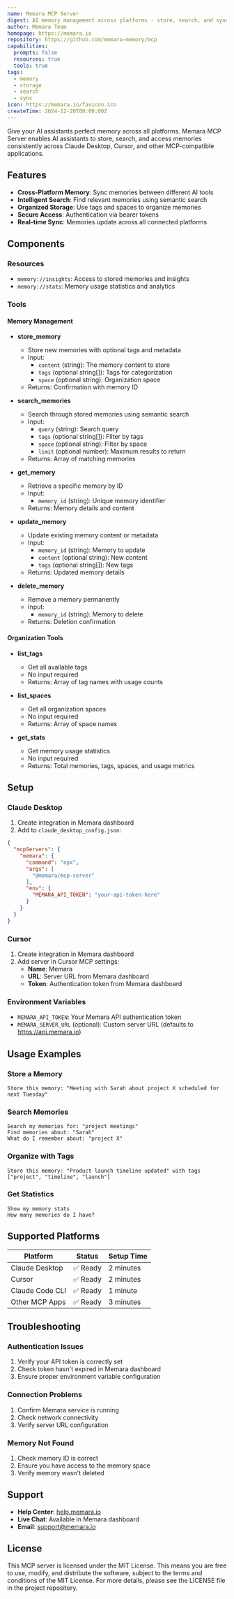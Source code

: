 ```yaml
---
name: Memara MCP Server
digest: AI memory management across platforms - store, search, and sync memories
author: Memara Team
homepage: https://memara.io
repository: https://github.com/memara-memory/mcp
capabilities:
  prompts: false
  resources: true
  tools: true
tags:
  - memory
  - storage
  - search
  - sync
icon: https://memara.io/favicon.ico
createTime: 2024-12-20T00:00:00Z
---
```


Give your AI assistants perfect memory across all platforms. Memara MCP Server enables AI assistants to store, search, and access memories consistently across Claude Desktop, Cursor, and other MCP-compatible applications.

## Features

- **Cross-Platform Memory**: Sync memories between different AI tools
- **Intelligent Search**: Find relevant memories using semantic search
- **Organized Storage**: Use tags and spaces to organize memories
- **Secure Access**: Authentication via bearer tokens
- **Real-time Sync**: Memories update across all connected platforms

## Components

### Resources

- `memory://insights`: Access to stored memories and insights
- `memory://stats`: Memory usage statistics and analytics

### Tools

#### Memory Management

- **store_memory**
  - Store new memories with optional tags and metadata
  - Input:
    - `content` (string): The memory content to store
    - `tags` (optional string[]): Tags for categorization
    - `space` (optional string): Organization space
  - Returns: Confirmation with memory ID

- **search_memories**
  - Search through stored memories using semantic search
  - Input:
    - `query` (string): Search query
    - `tags` (optional string[]): Filter by tags
    - `space` (optional string): Filter by space
    - `limit` (optional number): Maximum results to return
  - Returns: Array of matching memories

- **get_memory**
  - Retrieve a specific memory by ID
  - Input:
    - `memory_id` (string): Unique memory identifier
  - Returns: Memory details and content

- **update_memory**
  - Update existing memory content or metadata
  - Input:
    - `memory_id` (string): Memory to update
    - `content` (optional string): New content
    - `tags` (optional string[]): New tags
  - Returns: Updated memory details

- **delete_memory**
  - Remove a memory permanently
  - Input:
    - `memory_id` (string): Memory to delete
  - Returns: Deletion confirmation

#### Organization Tools

- **list_tags**
  - Get all available tags
  - No input required
  - Returns: Array of tag names with usage counts

- **list_spaces**
  - Get all organization spaces
  - No input required
  - Returns: Array of space names

- **get_stats**
  - Get memory usage statistics
  - No input required
  - Returns: Total memories, tags, spaces, and usage metrics

## Setup

### Claude Desktop

1. Create integration in Memara dashboard
2. Add to `claude_desktop_config.json`:

```json
{
  "mcpServers": {
    "memara": {
      "command": "npx",
      "args": [
        "@memara/mcp-server"
      ],
      "env": {
        "MEMARA_API_TOKEN": "your-api-token-here"
      }
    }
  }
}
```

### Cursor

1. Create integration in Memara dashboard
2. Add server in Cursor MCP settings:
   - **Name**: Memara
   - **URL**: Server URL from Memara dashboard
   - **Token**: Authentication token from Memara dashboard

### Environment Variables

- `MEMARA_API_TOKEN`: Your Memara API authentication token
- `MEMARA_SERVER_URL` (optional): Custom server URL (defaults to https://api.memara.io)

## Usage Examples

### Store a Memory

```
Store this memory: "Meeting with Sarah about project X scheduled for next Tuesday"
```

### Search Memories

```
Search my memories for: "project meetings"
Find memories about: "Sarah"
What do I remember about: "project X"
```

### Organize with Tags

```
Store this memory: "Product launch timeline updated" with tags ["project", "timeline", "launch"]
```

### Get Statistics

```
Show my memory stats
How many memories do I have?
```

## Supported Platforms

| Platform | Status | Setup Time |
|----------|--------|------------|
| Claude Desktop | ✅ Ready | 2 minutes |
| Cursor | ✅ Ready | 2 minutes |
| Claude Code CLI | ✅ Ready | 1 minute |
| Other MCP Apps | ✅ Ready | 3 minutes |

## Troubleshooting

### Authentication Issues

1. Verify your API token is correctly set
2. Check token hasn't expired in Memara dashboard
3. Ensure proper environment variable configuration

### Connection Problems

1. Confirm Memara service is running
2. Check network connectivity
3. Verify server URL configuration

### Memory Not Found

1. Check memory ID is correct
2. Ensure you have access to the memory space
3. Verify memory wasn't deleted

## Support

- **Help Center**: [help.memara.io](https://help.memara.io)
- **Live Chat**: Available in Memara dashboard
- **Email**: support@memara.io

## License

This MCP server is licensed under the MIT License. This means you are free to use, modify, and distribute the software, subject to the terms and conditions of the MIT License. For more details, please see the LICENSE file in the project repository. 